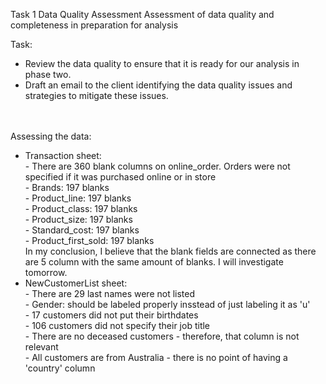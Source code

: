 Task 1
Data Quality Assessment
Assessment of data quality and completeness in preparation for analysis

Task:
- Review the data quality to ensure that it is ready for our analysis in phase two.
- Draft an email to the client identifying the data quality issues and strategies to mitigate these issues.
<br><br><br>

Assessing the data:<br>
  - Transaction sheet: <br>
          - There are 360 blank columns on online_order. Orders were not specified if it was purchased online or in store<br>
          - Brands: 197 blanks<br>
          - Product_line: 197 blanks<br>
          - Product_class: 197 blanks<br>
          - Product_size: 197 blanks<br>
          - Standard_cost: 197 blanks<br>
          - Product_first_sold: 197 blanks<br>
      In my conclusion, I believe that the blank fields are connected as there are 5 column with the same amount of blanks. I will investigate tomorrow.<br>
 - NewCustomerList sheet: <br>
          - There are 29 last names were not listed<br>
          - Gender: should be labeled properly insstead of just labeling it as 'u'<br>
          - 17 customers did not put their birthdates <br>
          - 106 customers did not specify their job title <br>
          - There are no deceased customers - therefore, that column is not relevant <br>
          - All customers are from Australia - there is no point of having a 'country' column<br>
      
